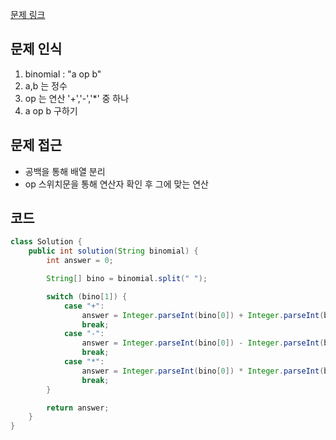 [문제 링크](https://school.programmers.co.kr/learn/courses/30/lessons/181865)

## 문제 인식

1. binomial : "a op b"
2. a,b 는 정수
3. op 는 연산 '+','-','*' 중 하나
4. a op b 구하기

## 문제 접근

- 공백을 통해 배열 분리
- op 스위치문을 통해 연산자 확인 후 그에 맞는 연산

## 코드

```java
class Solution {
    public int solution(String binomial) {
        int answer = 0;

        String[] bino = binomial.split(" ");

        switch (bino[1]) {
            case "+":
                answer = Integer.parseInt(bino[0]) + Integer.parseInt(bino[2]);
                break;
            case "-":
                answer = Integer.parseInt(bino[0]) - Integer.parseInt(bino[2]);
                break;
            case "*":
                answer = Integer.parseInt(bino[0]) * Integer.parseInt(bino[2]);
                break;
        }

        return answer;
    }
}
```